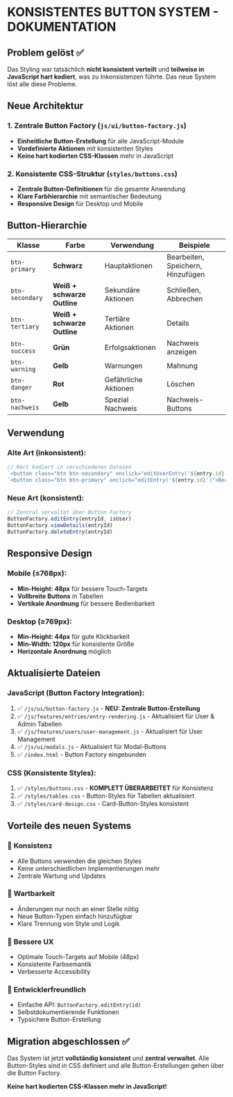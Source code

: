 # KONSISTENTES BUTTON SYSTEM - DOKUMENTATION

## Problem gelöst ✅

Das Styling war tatsächlich **nicht konsistent verteilt** und **teilweise in JavaScript hart kodiert**, was zu Inkonsistenzen führte. Das neue System löst alle diese Probleme.

## Neue Architektur

### 1. **Zentrale Button Factory** (`js/ui/button-factory.js`)
- **Einheitliche Button-Erstellung** für alle JavaScript-Module
- **Vordefinierte Aktionen** mit konsistenten Styles
- **Keine hart kodierten CSS-Klassen** mehr in JavaScript

### 2. **Konsistente CSS-Struktur** (`styles/buttons.css`)
- **Zentrale Button-Definitionen** für die gesamte Anwendung
- **Klare Farbhierarchie** mit semantischer Bedeutung
- **Responsive Design** für Desktop und Mobile

## Button-Hierarchie

| Klasse | Farbe | Verwendung | Beispiele |
|--------|-------|------------|-----------|
| `btn-primary` | **Schwarz** | Hauptaktionen | Bearbeiten, Speichern, Hinzufügen |
| `btn-secondary` | **Weiß + schwarze Outline** | Sekundäre Aktionen | Schließen, Abbrechen |
| `btn-tertiary` | **Weiß + schwarze Outline** | Tertiäre Aktionen | Details |
| `btn-success` | **Grün** | Erfolgsaktionen | Nachweis anzeigen |
| `btn-warning` | **Gelb** | Warnungen | Mahnung |
| `btn-danger` | **Rot** | Gefährliche Aktionen | Löschen |
| `btn-nachweis` | **Gelb** | Spezial Nachweis | Nachweis-Buttons |

## Verwendung

### Alte Art (inkonsistent):
```javascript
// Hart kodiert in verschiedenen Dateien
`<button class="btn btn-secondary" onclick="editUserEntry('${entry.id}')">Bearbeiten</button>`
`<button class="btn btn-primary" onclick="editEntry('${entry.id}')">Bearbeiten</button>`
```

### Neue Art (konsistent):
```javascript
// Zentral verwaltet über Button Factory
ButtonFactory.editEntry(entryId, isUser)
ButtonFactory.viewDetails(entryId)
ButtonFactory.deleteEntry(entryId)
```

## Responsive Design

### Mobile (≤768px):
- **Min-Height: 48px** für bessere Touch-Targets
- **Vollbreite Buttons** in Tabellen
- **Vertikale Anordnung** für bessere Bedienbarkeit

### Desktop (≥769px):
- **Min-Height: 44px** für gute Klickbarkeit
- **Min-Width: 120px** für konsistente Größe
- **Horizontale Anordnung** möglich

## Aktualisierte Dateien

### JavaScript (Button Factory Integration):
1. ✅ `/js/ui/button-factory.js` - **NEU: Zentrale Button-Erstellung**
2. ✅ `/js/features/entries/entry-rendering.js` - Aktualisiert für User & Admin Tabellen
3. ✅ `/js/features/users/user-management.js` - Aktualisiert für User Management
4. ✅ `/js/ui/modals.js` - Aktualisiert für Modal-Buttons
5. ✅ `/index.html` - Button Factory eingebunden

### CSS (Konsistente Styles):
1. ✅ `/styles/buttons.css` - **KOMPLETT ÜBERARBEITET** für Konsistenz
2. ✅ `/styles/tables.css` - Button-Styles für Tabellen aktualisiert
3. ✅ `/styles/card-design.css` - Card-Button-Styles konsistent

## Vorteile des neuen Systems

### 🎯 **Konsistenz**
- Alle Buttons verwenden die gleichen Styles
- Keine unterschiedlichen Implementierungen mehr
- Zentrale Wartung und Updates

### 🚀 **Wartbarkeit**
- Änderungen nur noch an einer Stelle nötig
- Neue Button-Typen einfach hinzufügbar
- Klare Trennung von Style und Logik

### 📱 **Bessere UX**
- Optimale Touch-Targets auf Mobile (48px)
- Konsistente Farbsemantik
- Verbesserte Accessibility

### 🔧 **Entwicklerfreundlich**
- Einfache API: `ButtonFactory.editEntry(id)`
- Selbstdokumentierende Funktionen
- Typsichere Button-Erstellung

## Migration abgeschlossen ✅

Das System ist jetzt **vollständig konsistent** und **zentral verwaltet**. Alle Button-Styles sind in CSS definiert und alle Button-Erstellungen gehen über die Button Factory.

**Keine hart kodierten CSS-Klassen mehr in JavaScript!**
